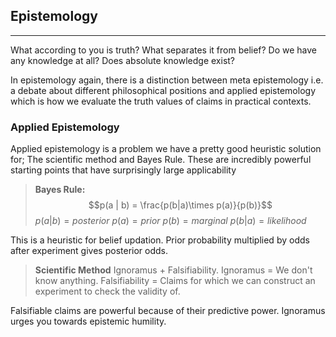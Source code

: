 ## Epistemology
---

What according to you is truth?
What separates it from belief?
Do we have any knowledge at all?
Does absolute knowledge exist?

In epistemology again, there is a distinction between meta epistemology i.e. a debate about different philosophical positions and applied epistemology which is how we evaluate the truth values of claims in practical contexts. 


### Applied Epistemology
Applied epistemology is a problem we have a pretty good heuristic solution for; The scientific method and Bayes Rule. These are incredibly powerful starting points that have surprisingly large applicability

> **Bayes Rule:**
> $$p(a | b) = \frac{p(b|a)\times p(a)}{p(b)}$$
> $p(a | b) = posterior$
> $p(a) = prior$
> $p(b)=marginal$
> $p(b | a) = likelihood$

This is a heuristic for belief updation.
Prior probability multiplied by odds after experiment gives posterior odds. 


> **Scientific Method** 
>  Ignoramus + Falsifiability. 
> Ignoramus = We don't know anything.
> Falsifiability = Claims for which we can construct an experiment to check the validity of. 

Falsifiable claims are powerful because of their predictive power. 
Ignoramus urges you towards epistemic humility. 